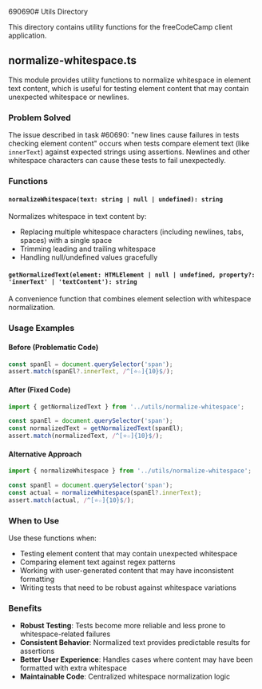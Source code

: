 690690# Utils Directory

This directory contains utility functions for the freeCodeCamp client application.

## normalize-whitespace.ts

This module provides utility functions to normalize whitespace in element text content, which is useful for testing element content that may contain unexpected whitespace or newlines.

### Problem Solved

The issue described in task #60690: "new lines cause failures in tests checking element content" occurs when tests compare element text (like `innerText`) against expected strings using assertions. Newlines and other whitespace characters can cause these tests to fail unexpectedly.

### Functions

#### `normalizeWhitespace(text: string | null | undefined): string`

Normalizes whitespace in text content by:

- Replacing multiple whitespace characters (including newlines, tabs, spaces) with a single space
- Trimming leading and trailing whitespace
- Handling null/undefined values gracefully

#### `getNormalizedText(element: HTMLElement | null | undefined, property?: 'innerText' | 'textContent'): string`

A convenience function that combines element selection with whitespace normalization.

### Usage Examples

#### Before (Problematic Code)

```typescript
const spanEl = document.querySelector('span');
assert.match(spanEl?.innerText, /^[⭐☆]{10}$/);
```

#### After (Fixed Code)

```typescript
import { getNormalizedText } from '../utils/normalize-whitespace';

const spanEl = document.querySelector('span');
const normalizedText = getNormalizedText(spanEl);
assert.match(normalizedText, /^[⭐☆]{10}$/);
```

#### Alternative Approach

```typescript
import { normalizeWhitespace } from '../utils/normalize-whitespace';

const spanEl = document.querySelector('span');
const actual = normalizeWhitespace(spanEl?.innerText);
assert.match(actual, /^[⭐☆]{10}$/);
```

### When to Use

Use these functions when:

- Testing element content that may contain unexpected whitespace
- Comparing element text against regex patterns
- Working with user-generated content that may have inconsistent formatting
- Writing tests that need to be robust against whitespace variations

### Benefits

- **Robust Testing**: Tests become more reliable and less prone to whitespace-related failures
- **Consistent Behavior**: Normalized text provides predictable results for assertions
- **Better User Experience**: Handles cases where content may have been formatted with extra whitespace
- **Maintainable Code**: Centralized whitespace normalization logic
